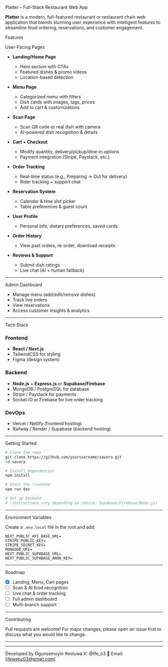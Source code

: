Platter – Full-Stack Restaurant Web App

**Platter** is a modern, full-featured restaurant or restaurant chain web application that blends stunning user experience with intelligent features to streamline food ordering, reservations, and customer engagement.

 Features

User-Facing Pages
- **Landing/Home Page**
  - Hero section with CTAs
  - Featured dishes & promo videos
  - Location-based detection

- **Menu Page**
  - Categorized menu with filters
  - Dish cards with images, tags, prices
  - Add to cart & customizations

- **Scan Page**
  - Scan QR code or real dish with camera
  - AI-powered dish recognition & details

- **Cart + Checkout**
  - Modify quantity, delivery/pickup/dine-in options
  - Payment integration (Stripe, Paystack, etc.)

- **Order Tracking**
  - Real-time status (e.g., Preparing → Out for delivery)
  - Rider tracking + support chat

- **Reservation System**
  - Calendar & time slot picker
  - Table preferences & guest count

- **User Profile**
  - Personal info, dietary preferences, saved cards

- **Order History**
  - View past orders, re-order, download receipts

- **Reviews & Support**
  - Submit dish ratings
  - Live chat (AI + human fallback)

---

Admin Dashboard
- Manage menu (add/edit/remove dishes)
- Track live orders
- View reservations
- Access customer insights & analytics

---

Tech Stack

### Frontend
- **React / Next.js**
- TailwindCSS for styling
- Figma (design system)

### Backend
- **Node.js** + **Express.js** or **Supabase/Firebase**
- MongoDB / PostgreSQL for database
- Stripe / Paystack for payments
- Socket.IO or Firebase for live order tracking

### DevOps
- Vercel / Netlify (frontend hosting)
- Railway / Render / Supabase (backend hosting)

---

Getting Started

```bash
# Clone the repo
git clone https://github.com/yourusername/savora.git
cd savora

# Install dependencies
npm install

# Start the frontend
npm run dev

# Set up backend
# (instructions vary depending on choice: Supabase/Firebase/Node.js)
````

---

Environment Variables

Create a `.env.local` file in the root and add:

```env
NEXT_PUBLIC_API_BASE_URL=
STRIPE_PUBLIC_KEY=
STRIPE_SECRET_KEY=
MONGODB_URI=
NEXT_PUBLIC_SUPABASE_URL=
NEXT_PUBLIC_SUPABASE_ANON_KEY=
```

---

Roadmap

* [x] Landing, Menu, Cart pages
* [ ] Scan & AI food recognition
* [ ] Live chat & order tracking
* [ ] Full admin dashboard
* [ ] Multi-branch support

---

Contributing

Pull requests are welcome! For major changes, please open an issue first to discuss what you would like to change.

---


---

Developed by
Ogunsemoyin Ifeoluwa
X: @Ife_o3
📧 Email: [ifewebz03@gmail.com]

